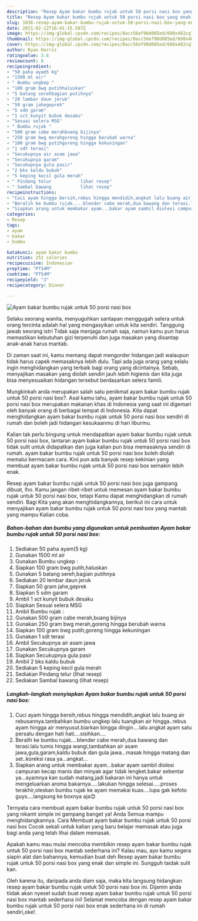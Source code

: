 ```yaml
---
description: "Resep Ayam bakar bumbu rujak untuk 50 porsi nasi box yang enak Untuk Jualan"
title: "Resep Ayam bakar bumbu rujak untuk 50 porsi nasi box yang enak Untuk Jualan"
slug: 1036-resep-ayam-bakar-bumbu-rujak-untuk-50-porsi-nasi-box-yang-enak-untuk-jualan
date: 2021-02-22T16:41:15.587Z
image: https://img-global.cpcdn.com/recipes/0acc56ef90d085ed/680x482cq70/ayam-bakar-bumbu-rujak-untuk-50-porsi-nasi-box-foto-resep-utama.jpg
thumbnail: https://img-global.cpcdn.com/recipes/0acc56ef90d085ed/680x482cq70/ayam-bakar-bumbu-rujak-untuk-50-porsi-nasi-box-foto-resep-utama.jpg
cover: https://img-global.cpcdn.com/recipes/0acc56ef90d085ed/680x482cq70/ayam-bakar-bumbu-rujak-untuk-50-porsi-nasi-box-foto-resep-utama.jpg
author: Ryan Harris
ratingvalue: 3.6
reviewcount: 8
recipeingredient:
- "50 paha ayam5 kg"
- "1500 ml air"
- " Bumbu ungkep "
- "100 gram bwg putihhaluskan"
- "5 batang serehbagian putihnya"
- "20 lembar daun jeruk"
- "50 gram jahegeprek"
- "5 sdm garam"
- "1 sct kunyit bubuk desaku"
- "Sesuai selera MSG"
- " Bumbu rujak "
- "500 gram cabe merahbuang bijinya"
- "250 gram bwg merahgoreng hingga berubah warna"
- "100 gram bwg putihgoreng hingga kekuningan"
- "1 sdt terasi"
- "Secukupnya air asam jawa"
- "Secukupnya garam"
- "Secukupnya gula pasir"
- "2 bks kaldu bubuk"
- "5 keping kecil gula merah"
- " Pindang telur           lihat resep"
- " Sambal bawang           lihat resep"
recipeinstructions:
- "Cuci ayam hingga bersih,rebus hingga mendidih,angkat lalu buang air rebusannya.tambahkan bumbu ungkep lalu tuangkan air hingga..rebus ayam hingga air menyusut.biarkan bingga dingin....lalu angkat ayam satu persatu dengan hati hati....sisihkan...."
- "Beralih ke bumbu rujak....blender cabe merah,dua bawang dan terasi.lalu tumis hingga wangi,tambahkan air asam jawa,gula,garam,kaldu bubuk dan gula jawa...masak hingga matang dan set..koreksi rasa ya...angkat..."
- "Siapkan arang untuk membakar ayam...bakar ayam sambil diolesi campuran kecap manis dan minyak agar tidak lengket.bakar sebentar ya...ayamnya kan sudah matang,jadi bakaran ini hanya untuk mengeluarkan aroma bakarnya.....lakukan hingga selesai.....proses terakhir,oleskan bumbu rujak ke ayam memakai kuas....lupa gak kefoto guys....langsung ke boxnya aja😊"
categories:
- Resep
tags:
- ayam
- bakar
- bumbu

katakunci: ayam bakar bumbu 
nutrition: 251 calories
recipecuisine: Indonesian
preptime: "PT34M"
cooktime: "PT54M"
recipeyield: "3"
recipecategory: Dinner

---
```



![Ayam bakar bumbu rujak untuk 50 porsi nasi box](https://img-global.cpcdn.com/recipes/0acc56ef90d085ed/680x482cq70/ayam-bakar-bumbu-rujak-untuk-50-porsi-nasi-box-foto-resep-utama.jpg)

Selaku seorang wanita, menyuguhkan santapan menggugah selera untuk orang tercinta adalah hal yang mengasyikan untuk kita sendiri. Tanggung jawab seorang istri Tidak saja menjaga rumah saja, namun kamu pun harus memastikan kebutuhan gizi terpenuhi dan juga masakan yang disantap anak-anak harus mantab.

Di zaman  saat ini, kamu memang dapat mengorder hidangan jadi walaupun tidak harus capek memasaknya lebih dulu. Tapi ada juga orang yang selalu ingin menghidangkan yang terbaik bagi orang yang dicintainya. Sebab, menyajikan masakan yang diolah sendiri jauh lebih higienis dan kita juga bisa menyesuaikan hidangan tersebut berdasarkan selera famili. 



Mungkinkah anda merupakan salah satu penikmat ayam bakar bumbu rujak untuk 50 porsi nasi box?. Asal kamu tahu, ayam bakar bumbu rujak untuk 50 porsi nasi box merupakan makanan khas di Indonesia yang saat ini digemari oleh banyak orang di berbagai tempat di Indonesia. Kita dapat menghidangkan ayam bakar bumbu rujak untuk 50 porsi nasi box sendiri di rumah dan boleh jadi hidangan kesukaanmu di hari liburmu.

Kalian tak perlu bingung untuk mendapatkan ayam bakar bumbu rujak untuk 50 porsi nasi box, lantaran ayam bakar bumbu rujak untuk 50 porsi nasi box tidak sulit untuk didapatkan dan juga kalian pun bisa memasaknya sendiri di rumah. ayam bakar bumbu rujak untuk 50 porsi nasi box boleh diolah memalui bermacam cara. Kini pun ada banyak resep kekinian yang membuat ayam bakar bumbu rujak untuk 50 porsi nasi box semakin lebih enak.

Resep ayam bakar bumbu rujak untuk 50 porsi nasi box juga gampang dibuat, lho. Kamu jangan ribet-ribet untuk memesan ayam bakar bumbu rujak untuk 50 porsi nasi box, tetapi Kamu dapat menghidangkan di rumah sendiri. Bagi Kita yang akan menghidangkannya, berikut ini cara untuk menyajikan ayam bakar bumbu rujak untuk 50 porsi nasi box yang mantab yang mampu Kalian coba.

<!--inarticleads1-->

##### Bahan-bahan dan bumbu yang digunakan untuk pembuatan Ayam bakar bumbu rujak untuk 50 porsi nasi box:

1. Sediakan 50 paha ayam(5 kg)
1. Gunakan 1500 ml air
1. Gunakan  Bumbu ungkep :
1. Siapkan 100 gram bwg putih,haluskan
1. Gunakan 5 batang sereh,bagian putihnya
1. Sediakan 20 lembar daun jeruk
1. Siapkan 50 gram jahe,geprek
1. Siapkan 5 sdm garam
1. Ambil 1 sct kunyit bubuk desaku
1. Siapkan Sesuai selera MSG
1. Ambil  Bumbu rujak :
1. Gunakan 500 gram cabe merah,buang bijinya
1. Gunakan 250 gram bwg merah,goreng hingga berubah warna
1. Siapkan 100 gram bwg putih,goreng hingga kekuningan
1. Gunakan 1 sdt terasi
1. Ambil Secukupnya air asam jawa
1. Gunakan Secukupnya garam
1. Siapkan Secukupnya gula pasir
1. Ambil 2 bks kaldu bubuk
1. Sediakan 5 keping kecil gula merah
1. Sediakan  Pindang telur           (lihat resep)
1. Sediakan  Sambal bawang           (lihat resep)




<!--inarticleads2-->

##### Langkah-langkah menyiapkan Ayam bakar bumbu rujak untuk 50 porsi nasi box:

1. Cuci ayam hingga bersih,rebus hingga mendidih,angkat lalu buang air rebusannya.tambahkan bumbu ungkep lalu tuangkan air hingga..rebus ayam hingga air menyusut.biarkan bingga dingin....lalu angkat ayam satu persatu dengan hati hati....sisihkan....
1. Beralih ke bumbu rujak....blender cabe merah,dua bawang dan terasi.lalu tumis hingga wangi,tambahkan air asam jawa,gula,garam,kaldu bubuk dan gula jawa...masak hingga matang dan set..koreksi rasa ya...angkat...
1. Siapkan arang untuk membakar ayam...bakar ayam sambil diolesi campuran kecap manis dan minyak agar tidak lengket.bakar sebentar ya...ayamnya kan sudah matang,jadi bakaran ini hanya untuk mengeluarkan aroma bakarnya.....lakukan hingga selesai.....proses terakhir,oleskan bumbu rujak ke ayam memakai kuas....lupa gak kefoto guys....langsung ke boxnya aja😊




Ternyata cara membuat ayam bakar bumbu rujak untuk 50 porsi nasi box yang nikamt simple ini gampang banget ya! Anda Semua mampu menghidangkannya. Cara Membuat ayam bakar bumbu rujak untuk 50 porsi nasi box Cocok sekali untuk kalian yang baru belajar memasak atau juga bagi anda yang telah lihai dalam memasak.

Apakah kamu mau mulai mencoba membikin resep ayam bakar bumbu rujak untuk 50 porsi nasi box mantab sederhana ini? Kalau mau, ayo kamu segera siapin alat dan bahannya, kemudian buat deh Resep ayam bakar bumbu rujak untuk 50 porsi nasi box yang enak dan simple ini. Sungguh taidak sulit kan. 

Oleh karena itu, daripada anda diam saja, maka kita langsung hidangkan resep ayam bakar bumbu rujak untuk 50 porsi nasi box ini. Dijamin anda tiidak akan nyesel sudah buat resep ayam bakar bumbu rujak untuk 50 porsi nasi box mantab sederhana ini! Selamat mencoba dengan resep ayam bakar bumbu rujak untuk 50 porsi nasi box enak sederhana ini di rumah sendiri,oke!.

